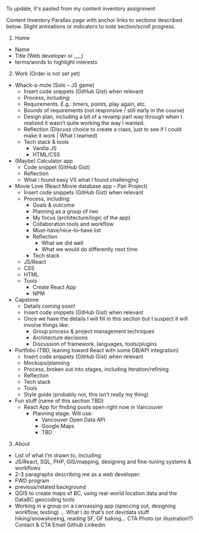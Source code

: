 To update, it's pasted from my content inventory assignment

Content Inventory
Parallax page with anchor links to sections described below.
Slight animations or indicators to note section/scroll progress.

1. Home

-   Name
-   Title (Web developer or \_\_\_)
-   terms/words to highlight interests

2. Work (Order is not set yet)

-   Whack-a-mole (Solo – JS game)
    -   Insert code snippets (GitHub Gist) when relevant
    -   Process, including:
    -   Requirements. E.g.: timers, points, play again, etc.
    -   Bounds of requirements (not responsive / still early in the course)
    -   Design plan, including a bit of a revamp part way through when I realized it wasn’t quite working the way I wanted.
    -   Reflection (Discuss choice to create a class, just to see if I could make it work | What I learned)
    -   Tech stack & tools
        -   Vanilla JS
        -   HTML/CSS
-   (Maybe) Calculator app
    -   Code snippet (GitHub Gist)
    -   Reflection
    -   What i found easy VS what I found challenging
-   Movie Love (React Movie database app – Pair Project)
    -   Insert code snippets (GitHub Gist) when relevant
    -   Process, including:
        -   Goals & outcome
        -   Planning as a group of two
        -   My focus (architecture/logic of the app)
        -   Collaboration tools and workflow
        -   Must-have/nice-to-have list
        -   Reflection
            -   What we did well
            -   What we would do differently next time
        -   Tech stack
    -   JS/React
    -   CSS
    -   HTML
    -   Tools
        -   Create React App
        -   NPM
-   Capstone
    -   Details coming soon!
    -   Insert code snippets (GitHub Gist) when relevant
    -   Once we have the details I will fill in this section but I suspect it will involve things like:
        -   Group process & project management techniques
        -   Architecture decisions
        -   Discussion of framework, languages, tools/plugins
-   Portfolio (TBD, leaning toward React with some DB/API integration)
    -   Insert code snippets (GitHub Gist) when relevant
    -   Mockups/planning
    -   Process, broken out into stages, including iteration/refining
    -   Reflection
    -   Tech stack
    -   Tools
    -   Style guide (probably not, this isn’t really my thing)
-   Fun stuff (name of this section TBD)
    -   React App for finding pools open right now in Vancouver
        -   Planning stage. Will use:
            -   Vancouver Open Data API
            -   Google Maps
            -   TBD

3. About

-   List of what I’m drawn to, including:
-   JS/React, SQL, PHP, GIS/mapping, designing and fine-tuning systems & workflows
-   2-3 paragraphs describing me as a web developer:
-   FWD program
-   previous/related background
-   QGIS to create maps of BC, using real-world location data and the DataBC geocoding tools
-   Working in a group on a canvassing app (speccing out, designing workflow, testing)
    …
    What I do that’s not dev/data stuff
    hiking/snowshoeing, reading SF, GF baking…
    CTA
    Photo (or illustration?)
    Contact & CTA
    Email
    Github
    Linkedin
